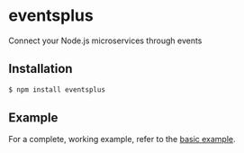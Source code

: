 # eventsplus
Connect your Node.js microservices through events

## Installation
```bash
$ npm install eventsplus
```

## Example

For a complete, working example, refer to the [basic example](https://github.com/HiFaraz/eventsplus/tree/master/examples/basic).
